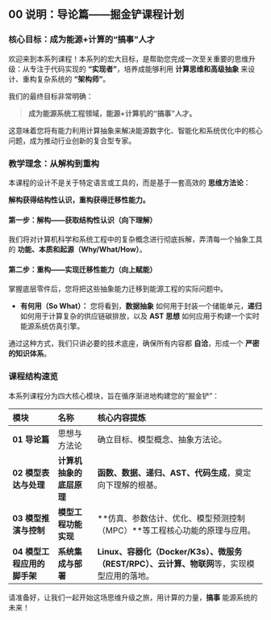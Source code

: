 ## **00 说明：导论篇——掘金铲课程计划**

### **核心目标：成为能源+计算的“搞事”人才**

欢迎来到本系列课程！本系列的宏大目标，是帮助您完成一次至关重要的思维升级：从专注于代码实现的 **“实现者”**，培养成能够利用 **计算思维和高级抽象** 来设计、重构复杂系统的 **“架构师”**。

我们的最终目标非常明确：

> **成为能源系统工程领域，能源+计算机的“搞事”人才。**

这意味着您将有能力利用计算抽象来解决能源数字化、智能化和系统优化中的核心问题，成为推动行业创新的复合型专家。

### **教学理念：从解构到重构**

本课程的设计不是关于特定语言或工具的，而是基于一套高效的 **思维方法论**：

**解构获得结构性认识，重构获得迁移性能力。**

#### **第一步：解构——获取结构性认识（向下理解）**

我们将对计算机科学和系统工程中的复杂概念进行彻底拆解，弄清每一个抽象工具的 **功能、本质和起源（Why/What/How）**。

#### **第二步：重构——实现迁移性能力（向上赋能）**

掌握底层零件后，您将把这些抽象能力迁移到能源工程的实际问题中。

* **有何用（So What）：** 您将看到，**数据抽象** 如何用于封装一个储能单元，**递归** 如何用于计算复杂的供应链碳排放，以及 **AST 思想** 如何应用于构建一个实时能源系统仿真引擎。

通过这种方式，我们只讲必要的技术底座，确保所有内容都 **自洽**，形成一个 **严密的知识体系**。

### **课程结构速览**

本系列课程分为四大核心模块，旨在循序渐进地构建您的“掘金铲”：

| 模块 | 名称 | 核心内容提炼 |
| :--- | :--- | :--- |
| **01 导论篇** | 思想与方法论 | 确立目标、模型概念、抽象方法论。 |
| **02 模型表达与处理** | **计算机抽象的底层原理** | **函数、数据、递归、AST、代码生成**，奠定向下理解的根基。 |
| **03 模型推演与控制** | **模型工程功能实现** | **仿真、参数估计、优化、模型预测控制（MPC）**等工程核心功能的原理与应用。 |
| **04 模型工程应用的脚手架** | **系统集成与部署** | **Linux、容器化（Docker/K3s）、微服务（REST/RPC）、云计算、物联网**等，实现模型应用的落地。 |

请准备好，让我们一起开始这场思维升级之旅，用计算的力量，**搞事** 能源系统的未来！